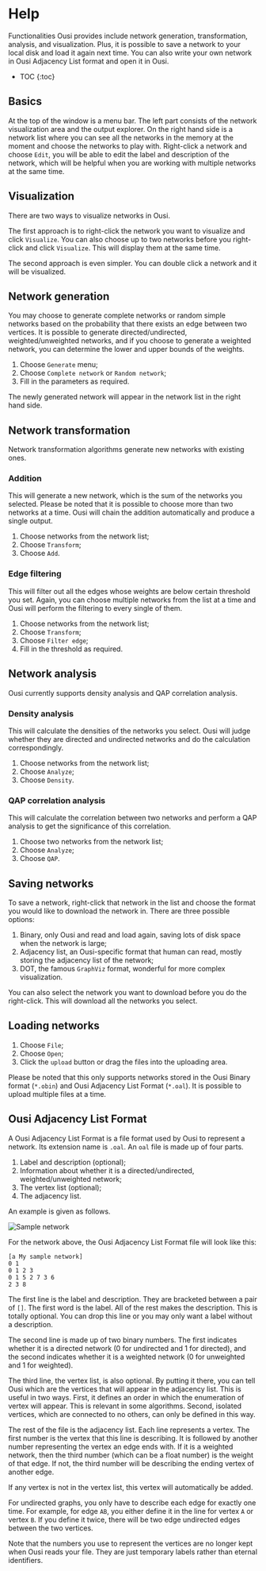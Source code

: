 # Help

Functionalities Ousi provides include network generation, transformation, analysis, and visualization. Plus, it is possible to save a network to your local disk and load it again next time. You can also write your own network in Ousi Adjacency List format and open it in Ousi.

* TOC
{:toc}

## Basics

At the top of the window is a menu bar. The left part consists of the network visualization area and the output explorer. On the right hand side is a network list where you can see all the networks in the memory at the moment and choose the networks to play with. Right-click a network and choose `Edit`, you will be able to edit the label and description of the network, which will be helpful when you are working with multiple networks at the same time.

## Visualization

There are two ways to visualize networks in Ousi.

The first approach is to right-click the network you want to visualize and click `Visualize`. You can also choose up to two networks before you right-click and click `Visualize`. This will display them at the same time.

The second approach is even simpler. You can double click a network and it will be visualized.

## Network generation

You may choose to generate complete networks or random simple networks based on the probability that there exists an edge between two vertices. It is possible to generate directed/undirected, weighted/unweighted networks, and if you choose to generate a weighted network, you can determine the lower and upper bounds of the weights.

1. Choose `Generate` menu;
2. Choose `Complete network` or `Random network`;
3. Fill in the parameters as required.

The newly generated network will appear in the network list in the right hand side.

## Network transformation

Network transformation algorithms generate new networks with existing ones.

### Addition

This will generate a new network, which is the sum of the networks you selected. Please be noted that it is possible to choose more than two networks at a time. Ousi will chain the addition automatically and produce a single output.

1. Choose networks from the network list;
2. Choose `Transform`;
3. Choose `Add`.

### Edge filtering

This will filter out all the edges whose weights are below certain threshold you set. Again, you can choose multiple networks from the list at a time and Ousi will perform the filtering to every single of them.

1. Choose networks from the network list;
2. Choose `Transform`;
3. Choose `Filter edge`;
4. Fill in the threshold as required.

## Network analysis

Ousi currently supports density analysis and QAP correlation analysis.

### Density analysis

This will calculate the densities of the networks you select. Ousi will judge whether they are directed and undirected networks and do the calculation correspondingly.

1. Choose networks from the network list;
2. Choose `Analyze`;
3. Choose `Density`.

### QAP correlation analysis

This will calculate the correlation between two networks and perform a QAP analysis to get the significance of this correlation.

1. Choose two networks from the network list;
2. Choose `Analyze`;
3. Choose `QAP`.

## Saving networks

To save a network, right-click that network in the list and choose the format you would like to download the network in. There are three possible options:

1. Binary, only Ousi and read and load again, saving lots of disk space when the network is large;
2. Adjacency list, an Ousi-specific format that human can read, mostly storing the adjacency list of the network;
3. DOT, the famous `GraphViz` format, wonderful for more complex visualization.

You can also select the network you want to download before you do the right-click. This will download all the networks you select.

## Loading networks

1. Choose `File`;
2. Choose `Open`;
3. Click the `upload` button or drag the files into the uploading area.

Please be noted that this only supports networks stored in the Ousi Binary format (`*.obin`) and Ousi Adjacency List Format (`*.oal`). It is possible to upload multiple files at a time.

## Ousi Adjacency List Format

A Ousi Adjacency List Format is a file format used by Ousi to represent a network. Its extension name is `.oal`. An `oal` file is made up of four parts.

1. Label and description (optional);
2. Information about whether it is a directed/undirected, weighted/unweighted network;
3. The vertex list (optional);
4. The adjacency list.

An example is given as follows.

![Sample network](leonzhu42.github.io/ousi/images/a.png)

For the network above, the Ousi Adjacency List Format file will look like this:

```
[a My sample network]
0 1
0 1 2 3
0 1 5 2 7 3 6
2 3 8
```

The first line is the label and description. They are bracketed between a pair of `[]`. The first word is the label. All of the rest makes the description. This is totally optional. You can drop this line or you may only want a label without a description.

The second line is made up of two binary numbers. The first indicates whether it is a directed network (0 for undirected and 1 for directed), and the second indicates whether it is a weighted network (0 for unweighted and 1 for weighted).

The third line, the vertex list, is also optional. By putting it there, you can tell Ousi which are the vertices that will appear in the adjacency list. This is useful in two ways. First, it defines an order in which the enumeration of vertex will appear. This is relevant in some algorithms. Second, isolated vertices, which are connected to no others, can only be defined in this way.

The rest of the file is the adjacency list. Each line represents a vertex. The first number is the vertex that this line is describing. It is followed by another number representing the vertex an edge ends with. If it is a weighted network, then the third number (which can be a float number) is the weight of that edge. If not, the third number will be describing the ending vertex of another edge.

If any vertex is not in the vertex list, this vertex will automatically be added.

For undirected graphs, you only have to describe each edge for exactly one time. For example, for edge `AB`, you either define it in the line for vertex `A` or vertex `B`. If you define it twice, there will be two edge undirected edges between the two vertices.

Note that the numbers you use to represent the vertices are no longer kept when Ousi reads your file. They are just temporary labels rather than eternal identifiers.